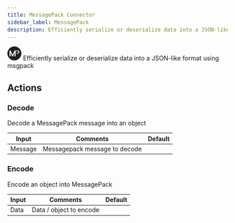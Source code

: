 ```yaml
---
title: MessagePack Connector
sidebar_label: MessagePack
description: Efficiently serialize or deserialize data into a JSON-like format using msgpack
---
```


![MessagePack](./assets/messagepack.png#connector-icon)
Efficiently serialize or deserialize data into a JSON-like format using msgpack

## Actions

### Decode

Decode a MessagePack message into an object

| Input   | Comments                      | Default |
| ------- | ----------------------------- | ------- |
| Message | Messagepack message to decode |         |

### Encode

Encode an object into MessagePack

| Input | Comments                | Default |
| ----- | ----------------------- | ------- |
| Data  | Data / object to encode |         |

